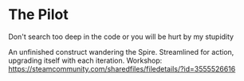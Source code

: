 # The Pilot
Don't search too deep in the code or you will be hurt by my stupidity

An unfinished construct wandering the Spire.
Streamlined for action, upgrading itself with each iteration.
Workshop: https://steamcommunity.com/sharedfiles/filedetails/?id=3555526616
